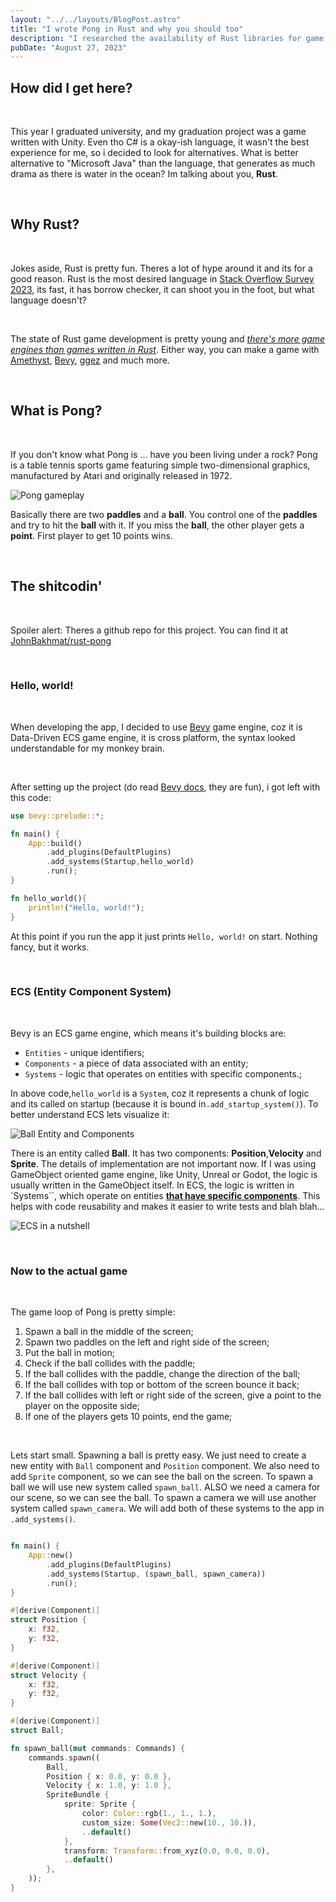 ```yaml
---
layout: "../../layouts/BlogPost.astro"
title: "I wrote Pong in Rust and why you should too"
description: "I researched the availability of Rust libraries for game development and wrote Pong in Rust. Here's why you should too."
pubDate: "August 27, 2023"
---
```


## How did I get here?

<br/>

This year I graduated university, and my graduation project was a game written with Unity. Even tho C# is a okay-ish language, it wasn't the best experience for me, so i decided to look for alternatives. What is better alternative to "Microsoft Java" than the language, that generates as much drama as there is water in the ocean? Im talking about you, <b>Rust</b>.

<br/>

## Why Rust?

<br/>

Jokes aside, Rust is pretty fun. Theres a lot of hype around it and its for a good reason.
Rust is the most desired language in [Stack Overflow Survey 2023](https://survey.stackoverflow.co/2023/#technology), its fast, it has borrow checker, it can shoot you in the foot, but what language doesn't?

<br/>

The state of Rust game development is pretty young and <i>[there's more game engines than games written in Rust](https://youtu.be/TGfQu0bQTKc?si=zJLF2i10Uhqhzo41)</i>. Either way, you can make a game with [Amethyst](https://amethyst.rs/), [Bevy](https://bevyengine.org/), [ggez](https://ggez.rs/) and much more.

<br/>

## What is Pong?

<br/>

If you don't know what Pong is ... have you been living under a rock? Pong is a table tennis sports game featuring simple two-dimensional graphics, manufactured by Atari and originally released in 1972.

![Pong gameplay](https://media.tenor.com/h5RG9KzJ8PYAAAAC/pong-game.gif)

Basically there are two <b>paddles</b> and a <b>ball</b>. You control one of the <b>paddles</b> and try to hit the <b>ball</b> with it. If you miss the <b>ball</b>, the other player gets a <b>point</b>. First player to get 10 points wins.

<br/>

## The shitcodin'

<br/>

Spoiler alert: Theres a github repo for this project. You can find it at [JohnBakhmat/rust-pong](https://github.com/JohnBakhmat/rust-pong)

<br/>

### Hello, world!

<br/>

When developing the app, I decided to use [Bevy](https://bevyengine.org/) game engine, coz it is Data-Driven ECS game engine, it is cross platform, the syntax looked understandable for my monkey brain.

<br/>

After setting up the project (do read [Bevy docs](https://bevyengine.org/), they are fun), i got left with this code:

```rust
use bevy::prelude::*;

fn main() {
    App::build()
        .add_plugins(DefaultPlugins)
        .add_systems(Startup,hello_world)
        .run();
}

fn hello_world(){
    println!("Hello, world!");
}

```

At this point if you run the app it just prints `Hello, world!` on start. Nothing fancy, but it works.

<br/>

### ECS (Entity Component System)

<br/>

Bevy is an ECS game engine, which means it's building blocks are:

- `Entities` - unique identifiers;
- `Components` - a piece of data associated with an entity;
- `Systems` - logic that operates on entities with specific components.;

In above code,`hello_world` is a `System`, coz it represents a chunk of logic and its called on startup (because it is bound in`.add_startup_system()`).
To better understand ECS lets visualize it:

![Ball Entity and Components](https://i.imgur.com/fYDVXQO.png)

There is an entity called <b>Ball</b>. It has two components: <b>Position</b>,<b>Velocity</b> and <b>Sprite</b>. The details of implementation are not important now.
If I was using GameObject oriented game engine, like Unity, Unreal or Godot, the logic is usually written in the GameObject itself. In ECS, the logic is written in `Systems``, which operate on entities <u><b>that have specific components</b></u>. This helps with code reusability and makes it easier to write tests and blah blah...

![ECS in a nutshell](https://i.imgur.com/4NrLJSJ.png)

<br/>

### Now to the actual game

<br/>

The game loop of Pong is pretty simple:

1. Spawn a ball in the middle of the screen;
2. Spawn two paddles on the left and right side of the screen;
3. Put the ball in motion;
4. Check if the ball collides with the paddle;
5. If the ball collides with the paddle, change the direction of the ball;
6. If the ball collides with top or bottom of the screen bounce it back;
7. If the ball collides with left or right side of the screen, give a point to the player on the opposite side;
8. If one of the players gets 10 points, end the game;

<br/>

Lets start small. Spawning a ball is pretty easy. We just need to create a new entity with `Ball` component and `Position` component. We also need to add `Sprite` component, so we can see the ball on the screen. To spawn a ball we will use new system called `spawn_ball`. ALSO we need a camera for our scene, so we can see the ball. To spawn a camera we will use another system called `spawn_camera`. We will add both of these systems to the app in `.add_systems()`.

```rust

fn main() {
    App::new()
        .add_plugins(DefaultPlugins)
        .add_systems(Startup, (spawn_ball, spawn_camera))
        .run();
}

#[derive(Component)]
struct Position {
    x: f32,
    y: f32,
}

#[derive(Component)]
struct Velocity {
    x: f32,
    y: f32,
}

#[derive(Component)]
struct Ball;

fn spawn_ball(mut commands: Commands) {
    commands.spawn((
        Ball,
        Position { x: 0.0, y: 0.0 },
        Velocity { x: 1.0, y: 1.0 },
        SpriteBundle {
            sprite: Sprite {
                color: Color::rgb(1., 1., 1.),
                custom_size: Some(Vec2::new(10., 10.)),
                ..default()
            },
            transform: Transform::from_xyz(0.0, 0.0, 0.0),
            ..default()
        },
    ));
}
```
